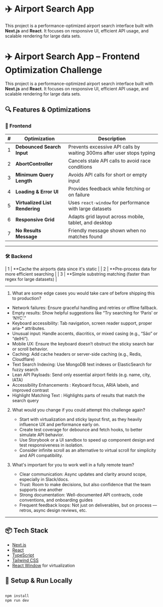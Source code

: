 # ✈️ Airport Search App 
This project is a performance-optimized airport search interface built with **Next.js** and **React**. It focuses on responsive UI, efficient API usage, and scalable rendering for large data sets.
# ✈️ Airport Search App – Frontend Optimization Challenge

This project is a performance-optimized airport search interface built with **Next.js** and **React**. It focuses on responsive UI, efficient API usage, and scalable rendering for large data sets.

## 🔍 Features & Optimizations

### 🚀 Frontend

| # | Optimization | Description |
|--|--------------|-------------|
| 1 | **Debounced Search Input** | Prevents excessive API calls by waiting 300ms after user stops typing |
| 2 | **AbortController** | Cancels stale API calls to avoid race conditions |
| 3 | **Minimum Query Length** | Avoids API calls for short or empty input |
| 4 | **Loading & Error UI** | Provides feedback while fetching or on failure |
| 5 | **Virtualized List Rendering** | Uses `react-window` for performance with large datasets |
| 6 | **Responsive Grid** | Adapts grid layout across mobile, tablet, and desktop |
| 7 | **No Results Message** | Friendly message shown when no matches found |

---

### 🛠️ Backend 

| 1 | **Cache the airports data since it's static |
| 2 | **Pre-process data for more efficient searching |
| 3 | **Simple substring matching (faster than regex for large datasets) |


---
1. What are some edge cases you would take care of before shipping this to production?


 - Network failures: Ensure graceful handling and retries or offline fallback.
 - Empty results: Show helpful suggestions like “Try searching for ‘Paris’ or ‘NYC’.”
 - Keyboard accessibility: Tab navigation, screen reader support, proper aria-* attributes.
 - Unusual input: Handle accents, diacritics, or mixed casing (e.g., “São” or “delHi”).
 - Mobile UX: Ensure the keyboard doesn’t obstruct the sticky search bar or scroll behavior.
 - Caching: Add cache headers or server-side caching (e.g., Redis, Cloudflare)
 - Text Search Indexing: Use MongoDB text indexes or ElasticSearch for fuzzy search
 - Lean API Payloads: Send only essential airport fields (e.g. name, city, IATA)
 - Accessibility Enhancements :  Keyboard focus, ARIA labels, and improved contrast
 - Highlight Matching Text : Highlights parts of results that match the search query


2. What would you change if you could attempt this challenge again?
   - Start with virtualization and sticky layout first, as they heavily influence UX and performance early on.
   - Create test coverage for debounce and fetch hooks, to better simulate API behavior.
   - Use Storybook or a UI sandbox to speed up component design and test responsiveness in isolation.
   - Consider infinite scroll as an alternative to virtual scroll for simplicity and API compatibility.
  
3. What's important for you to work well in a fully remote team?

    - Clear communication: Async updates and clarity around scope, especially in Slack/docs.
    - Trust: Room to make decisions, but also confidence that the team supports one another
    - Strong documentation: Well-documented API contracts, code conventions, and onboarding guides
    - Frequent feedback loops: Not just on deliverables, but on process — retros, async design reviews, etc.



---

## 📦 Tech Stack

- [Next.js](https://nextjs.org/)
- [React](https://reactjs.org/)
- [TypeScript](https://www.typescriptlang.org/)
- [Tailwind CSS](https://tailwindcss.com/)
- [React Window](https://react-window.vercel.app/) for virtualization


## 🚧 Setup & Run Locally

```bash

npm install
npm run dev
